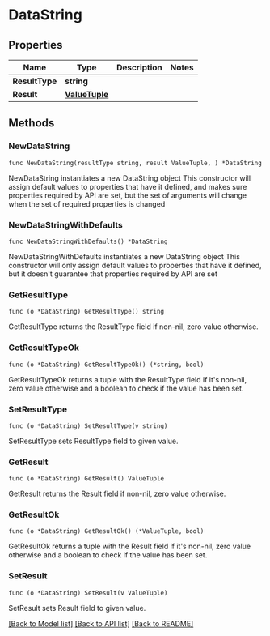 # DataString

## Properties

Name | Type | Description | Notes
------------ | ------------- | ------------- | -------------
**ResultType** | **string** |  | 
**Result** | [**ValueTuple**](ValueTuple.md) |  | 

## Methods

### NewDataString

`func NewDataString(resultType string, result ValueTuple, ) *DataString`

NewDataString instantiates a new DataString object
This constructor will assign default values to properties that have it defined,
and makes sure properties required by API are set, but the set of arguments
will change when the set of required properties is changed

### NewDataStringWithDefaults

`func NewDataStringWithDefaults() *DataString`

NewDataStringWithDefaults instantiates a new DataString object
This constructor will only assign default values to properties that have it defined,
but it doesn't guarantee that properties required by API are set

### GetResultType

`func (o *DataString) GetResultType() string`

GetResultType returns the ResultType field if non-nil, zero value otherwise.

### GetResultTypeOk

`func (o *DataString) GetResultTypeOk() (*string, bool)`

GetResultTypeOk returns a tuple with the ResultType field if it's non-nil, zero value otherwise
and a boolean to check if the value has been set.

### SetResultType

`func (o *DataString) SetResultType(v string)`

SetResultType sets ResultType field to given value.


### GetResult

`func (o *DataString) GetResult() ValueTuple`

GetResult returns the Result field if non-nil, zero value otherwise.

### GetResultOk

`func (o *DataString) GetResultOk() (*ValueTuple, bool)`

GetResultOk returns a tuple with the Result field if it's non-nil, zero value otherwise
and a boolean to check if the value has been set.

### SetResult

`func (o *DataString) SetResult(v ValueTuple)`

SetResult sets Result field to given value.



[[Back to Model list]](../README.md#documentation-for-models) [[Back to API list]](../README.md#documentation-for-api-endpoints) [[Back to README]](../README.md)


